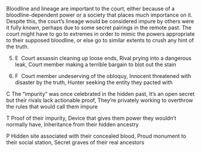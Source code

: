 Bloodline and lineage are important to the court, either because of a bloodline-dependent power or a society that places much importance on it. Despite this, the court’s lineage would be considered impure by others were it fully known, perhaps due to some secret pairings in the remote past. The court might have to go to extremes in order to mimic the powers appropriate to their supposed bloodline, or else go to similar extents to crush any hint of the truth.

5.  E  Court assassin cleaning up loose ends, Rival prying into a dangerous leak, Court member making a terrible bargain to blot out the stain
    
6.  F  Court member undeserving of the obloquy, Innocent threatened with disaster by the truth, Hunter seeking the entity they pacted with
    

C The “impurity” was once celebrated in the hidden past, It’s an open secret but their rivals lack actionable proof, They’re privately working to overthrow the rules that would call them impure

T Proof of their impurity, Device that gives them power they wouldn’t normally have, Inheritance from their hidden ancestry

P Hidden site associated with their concealed blood, Proud monument to their social station, Secret graves of their real ancestors